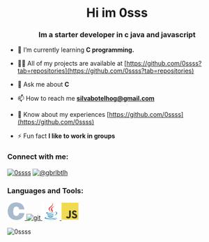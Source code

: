 <h1 align="center">Hi im 0sss</h1>
<h3 align="center">Im a starter developer in c java and javascript</h3>

- 🌱 I’m currently learning **C programming.**

- 👨‍💻 All of my projects are available at [https://github.com/0ssss?tab=repositories](https://github.com/0ssss?tab=repositories)

- 💬 Ask me about **C**

- 📫 How to reach me **silvabotelhog@gmail.com**

- 📄 Know about my experiences [https://github.com/0ssss](https://github.com/0ssss)

- ⚡ Fun fact **I like to work in groups**

<h3 align="left">Connect with me:</h3>
<p align="left">
<a href="https://dev.to/0ssss" target="blank"><img align="center" src="https://cdn.jsdelivr.net/npm/simple-icons@3.0.1/icons/dev-dot-to.svg" alt="0ssss" height="30" width="40" /></a>
<a href="https://instagram.com/@gbrlbtlh" target="blank"><img align="center" src="https://raw.githubusercontent.com/rahuldkjain/github-profile-readme-generator/neutral-icons/src/images/icons/Social/instagram.svg" alt="@gbrlbtlh" height="30" width="40" /></a>
</p>

<h3 align="left">Languages and Tools:</h3>
<p align="left"> <a href="https://www.cprogramming.com/" target="_blank"> <img src="https://raw.githubusercontent.com/devicons/devicon/master/icons/c/c-original.svg" alt="c" width="40" height="40"/> </a> <a href="https://git-scm.com/" target="_blank"> <img src="https://www.vectorlogo.zone/logos/git-scm/git-scm-icon.svg" alt="git" width="40" height="40"/> </a> <a href="https://www.java.com" target="_blank"> <img src="https://raw.githubusercontent.com/devicons/devicon/master/icons/java/java-original.svg" alt="java" width="40" height="40"/> </a> <a href="https://developer.mozilla.org/en-US/docs/Web/JavaScript" target="_blank"> <img src="https://raw.githubusercontent.com/devicons/devicon/master/icons/javascript/javascript-original.svg" alt="javascript" width="40" height="40"/> </a> </p>

<p><img align="center" src="https://github-readme-stats.vercel.app/api/top-langs?username=0ssss&show_icons=true&locale=en&layout=compact" alt="0ssss" /></p>
